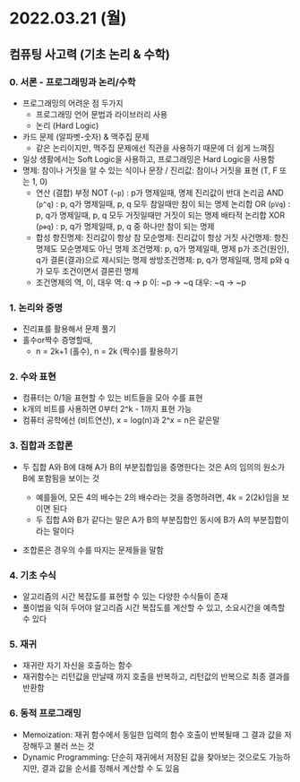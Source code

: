 # 2022.03.21 (월)

## 컴퓨팅 사고력 (기초 논리 & 수학)



### 0. 서론 - 프로그래밍과 논리/수학

- 프로그래밍의 어려운 점 두가지
  - 프로그래밍 언어 문법과 라이브러리 사용
  - 논리 (Hard Logic)
- 카드 문제 (알파벳-숫자) & 맥주집 문제
  - 같은 논리이지만, 맥주집 문제에선 직관을 사용하기 때문에 더 쉽게 느껴짐
- 일상 생활에서는 Soft Logic을 사용하고, 프로그래밍은 Hard Logic을 사용함
- 명제: 참이나 거짓을 알 수 있는 식이나 문장  /  진리값: 참이나 거짓을 표현 (T, F 또는 1, 0)
  - 연산 (결합)
    부정 NOT (`~p`) : p가 명제일때, 명제 진리값이 반대
    논리곱 AND (`p^q`) : p, q가 명제일때, p, q 모두 참일때만 참이 되는 명제
    논리합 OR (`pVq`) : p, q가 명제일때, p, q 모두 거짓일때만 거짓이 되는 명제
    배타적 논리합 XOR (`p⊕q`) : p, q가 명제일때, p, q 중 하나만 참이 되는 명제
  - 합성
    항진명제: 진리값이 항상 참
    모순명제: 진리값이 항상 거짓
    사건명제: 항진명제도 모순명제도 아닌 명제
    조건명제: p, q가 명제일때, 명제 p가 조건(원인), q가 결론(결과)으로 제시되는 명제
    쌍방조건명제: p, q가 명제일때, 명제 p와 q가 모두 조건이면서 결론린 명제
  - 조건명제의 역, 이, 대우
    역:  q -> p
    이:  ~p -> ~q
    대우:  ~q -> ~p





### 1. 논리와 증명

- 진리표를 활용해서 문제 풀기
- 홀수or짝수 증명할때,
  - n = 2k+1 (홀수), n = 2k (짝수)를 활용하기




### 2. 수와 표현

- 컴퓨터는 0/1을 표현할 수 있는 비트들을 모아 수를 표현
- k개의 비트를 사용하면 0부터 2^k - 1까지 표현 가능
- 컴퓨터 공학에선 (비트연산), x = log(n)과 2^x = n은 같은말



### 3. 집합과 조합론

- 두 집합 A와 B에 대해 A가 B의 부분집합임을 증명한다는 것은 A의 임의의 원소가 B에 포함됨을 보이는 것
  - 예를들어, 모든 4의 배수는 2의 배수라는 것을 증명하려면, 4k = 2(2k)임을 보이면 된다
  - 두 집합 A와 B가 같다는 말은 A가 B의 부분집합인 동시에 B가 A의 부분집합이라는 말이다

- 조합론은 경우의 수를 따지는 문제들을 말함



### 4. 기초 수식

- 알고리즘의 시간 복잡도를 표현할 수 있는 다양한 수식들이 존재
- 풀이법을 익혀 두어야 알고리즘 시간 복잡도를 계산할 수 있고, 소요시간을 예측할 수 있다



### 5. 재귀

- 재귀란 자기 자신을 호출하는 함수
- 재귀함수는 리턴값을 만날때 까지 호출을 반복하고, 리턴값의 반복으로 최종 결과를 반환함



### 6. 동적 프로그래밍

- Memoization: 재귀 함수에서 동일한 입력의 함수 호출이 반복될때 그 결과 값을 저장해두고 불러 쓰는 것
- Dynamic Programming: 단순히 재귀에서 저장된 값을 찾아보는 것으로도 가능하지만, 결과 값을 순서를 정해서 계산할 수 도 있음

